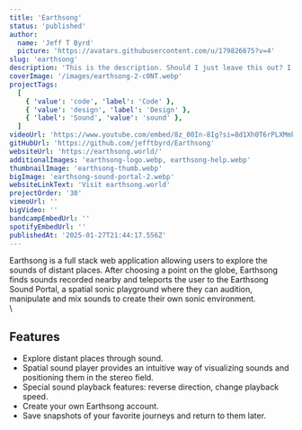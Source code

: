 ```yaml
---
title: 'Earthsong'
status: 'published'
author:
  name: 'Jeff T Byrd'
  picture: 'https://avatars.githubusercontent.com/u/179826675?v=4'
slug: 'earthsong'
description: 'This is the description. Should I just leave this out? I guess it could be a good place for a sub-header, tagline.'
coverImage: '/images/earthsong-2-c0NT.webp'
projectTags:
  [
    { 'value': 'code', 'label': 'Code' },
    { 'value': 'design', 'label': 'Design' },
    { 'label': 'Sound', 'value': 'sound' },
  ]
videoUrl: 'https://www.youtube.com/embed/8z_00In-8Ig?si=8d1Xh0T6rPLXMmk4'
gitHubUrl: 'https://github.com/jefftbyrd/Earthsong'
websiteUrl: 'https://earthsong.world/'
additionalImages: 'earthsong-logo.webp, earthsong-help.webp'
thumbnailImage: 'earthsong-thumb.webp'
bigImage: 'earthsong-sound-portal-2.webp'
websiteLinkText: 'Visit earthsong.world'
projectOrder: '30'
vimeoUrl: ''
bigVideo: ''
bandcampEmbedUrl: ''
spotifyEmbedUrl: ''
publishedAt: '2025-01-27T21:44:17.556Z'
---
```


Earthsong is a full stack web application allowing users to explore the sounds of distant places. After choosing a point on the globe, Earthsong finds sounds recorded nearby and teleports the user to the Earthsong Sound Portal, a spatial sonic playground where they can audition, manipulate and mix sounds to create their own sonic environment.\
\

## Features

- Explore distant places through sound.
- Spatial sound player provides an intuitive way of visualizing sounds and positioning them in the stereo field.
- Special sound playback features: reverse direction, change playback speed.
- Create your own Earthsong account.
- Save snapshots of your favorite journeys and return to them later.
